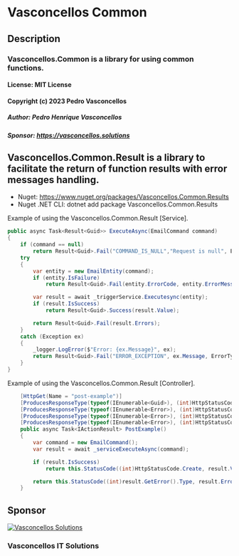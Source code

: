 # Vasconcellos Common

## Description
### Vasconcellos.Common is a library for using common functions.
#### License: MIT License
#### Copyright (c) 2023 Pedro Vasconcellos
##### Author: Pedro Henrique Vasconcellos
##### Sponsor: https://vasconcellos.solutions

## Vasconcellos.Common.Result is a library to facilitate the return of function results with error messages handling.
- Nuget: https://www.nuget.org/packages/Vasconcellos.Common.Results
- Nuget .NET CLI: dotnet add package Vasconcellos.Common.Results

Example of using the Vasconcellos.Common.Result [Service].
```csharp
public async Task<Result<Guid>> ExecuteAsync(EmailCommand command)
{
    if (command == null)
        return Result<Guid>.Fail("COMMAND_IS_NULL","Request is null", ErrorType.BadDomain);
    try
    {
        var entity = new EmailEntity(command);
        if (entity.IsFailure)
            return Result<Guid>.Fail(entity.ErrorCode, entity.ErrorMessage, ErrorType.BadDomain);

        var result = await _triggerService.Executesync(entity);
        if (result.IsSuccess)
            return Result<Guid>.Success(result.Value);

        return Result<Guid>.Fail(result.Errors);
    }
    catch (Exception ex)
    {
        _logger.LogError($"Error: {ex.Message}", ex);
        return Result<Guid>.Fail("ERROR_EXCEPTION", ex.Message, ErrorType.Unexpected);
    }
}
```
Example of using the Vasconcellos.Common.Result [Controller].
```csharp
    [HttpGet(Name = "post-example")]
    [ProducesResponseType(typeof(IEnumerable<Guid>), (int)HttpStatusCode.Create)]
    [ProducesResponseType(typeof(IEnumerable<Error>), (int)HttpStatusCode.BadRequest)]
    [ProducesResponseType(typeof(IEnumerable<Error>), (int)HttpStatusCode.NotFound)]
    [ProducesResponseType(typeof(IEnumerable<Error>), (int)HttpStatusCode.InternalServerError)]
    public async Task<IActionResult> PostExample()
    {
        var command = new EmailCommand();
        var result = await _serviceExecuteAsync(command);

        if (result.IsSuccess)
            return this.StatusCode((int)HttpStatusCode.Create, result.Value);

        return this.StatusCode((int)result.GetError().Type, result.Errors);
    }
```


## Sponsor
[![Vasconcellos Solutions](https://vasconcellos.solutions/assets/open-source/images/company/vasconcellos-solutions-small-icon.jpg)](https://www.vasconcellos.solutions)
### Vasconcellos IT Solutions